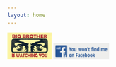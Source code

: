 ```yaml
---
layout: home
---
```



<img src="/assets/img/bigbrother.webp" alt="Big Brother Is Watching You" width="100" height="60">
<img src="/assets/img/no-facebook.png" alt="Fuck faceboogh" style="max-width: 25%;">
